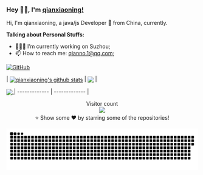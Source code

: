 ### Hey 👋🏽, I'm [qianxiaoning!](https://github.com/qianxiaoning) 

Hi, I'm qianxiaoning, a java/js Developer 🚀 from China, currently.
  
**Talking about Personal Stuffs:**
- 👨🏽‍💻 I’m currently working on Suzhou;
- 📫 How to reach me: qianno.1@qq.com;

[![GitHub](https://img.shields.io/badge/-GitHub-181717?style=flat&logo=github&link=https://github.com/qianxiaoning)](https://github.com/qianxiaoning)

| <a href="https://github.com/anuraghazra/github-readme-stats" target="_blank"><img align="center" src="https://github-readme-stats.vercel.app/api?username=qianxiaoning&show_icons=true&include_all_commits=true&theme=dark&hide_border=true" alt="qianxiaoning's github stats" /></a> | <a href="https://github.com/anuraghazra/convoychat"><img height=200 align="center" src="https://github-readme-stats.vercel.app/api/top-langsusername=qianxiaoning&layout=default&theme=dark&hide_border=true" /></a> |

<a href="https://github.com/anuraghazra/convoychat">
  <img height=200 align="center" src="https://github-readme-stats.vercel.app/api/top-langs?username=anuraghazra&layout=compact&langs_count=8&card_width=320" />
</a>
| ------------- | ------------- |

<p align="center"> 
  Visitor count<br>
  <img src="https://profile-counter.glitch.me/qianxiaoning/count.svg" />
  <br/>⭐️ Show some ❤️ by starring some of the repositories!
</p>

<a href=#><img src="contributions.svg"></a>
